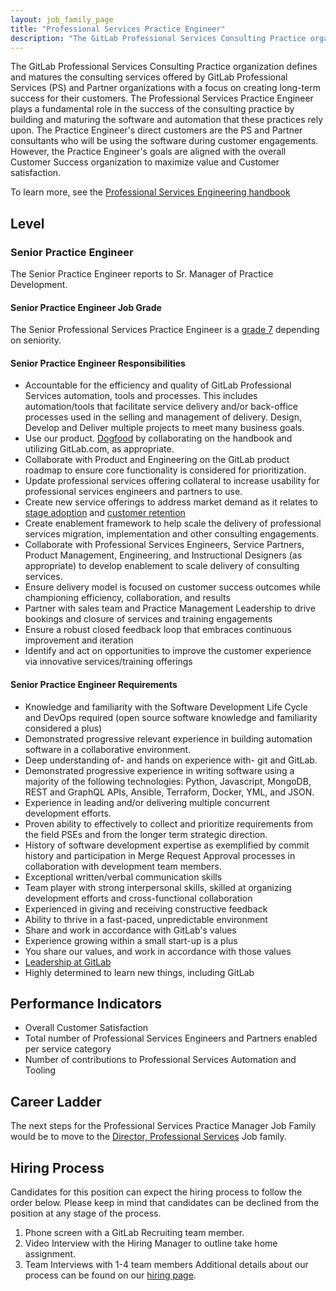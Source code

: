 ```yaml
---
layout: job_family_page
title: "Professional Services Practice Engineer"
description: "The GitLab Professional Services Consulting Practice organization defines and matures the consulting services offered by GitLab Professional Services and Partner organizations."
---
```


The GitLab Professional Services Consulting Practice organization defines and matures the consulting services offered by GitLab Professional Services (PS) and Partner organizations with a focus on creating long-term success for their customers. The Professional Services Practice Engineer plays a fundamental role in the success of the consulting practice by building and maturing the software and automation that these practices rely upon. The Practice Engineer's direct customers are the PS and Partner consultants who will be using the software during customer engagements. However, the Practice Engineer's goals are aligned with the overall Customer Success organization to maximize value and Customer satisfaction.  

To learn more, see the [Professional Services Engineering handbook](https://about.gitlab.com/handbook/customer-success/professional-services-engineering)

## Level

### Senior Practice Engineer

The Senior Practice Engineer reports to Sr. Manager of Practice Development.

#### Senior Practice Engineer Job Grade

The Senior Professional Services Practice Engineer is a [grade 7](https://about.gitlab.com/handbook/total-rewards/compensation/compensation-calculator/#gitlab-job-grades) depending on seniority.

#### Senior Practice Engineer Responsibilities

- Accountable for the efficiency and quality of GitLab Professional Services automation, tools and processes. This includes automation/tools that facilitate service delivery and/or back-office processes used in the selling and management of delivery.  Design, Develop and Deliver multiple projects to meet many business goals.
- Use our product. [Dogfood](https://about.gitlab.com/handbook/values/#dogfooding) by collaborating on the handbook and utilizing GitLab.com, as appropriate.
- Collaborate with Product and Engineering on the GitLab product roadmap to ensure core functionality is considered for prioritization.
- Update professional services offering collateral to increase usability for professional services engineers and partners to use.
- Create new service offerings to address market demand as it relates to [stage adoption](https://about.gitlab.com/handbook/customer-success/csm/stage-adoption/) and [customer retention](https://about.gitlab.com/handbook/customer-success/vision/#retention-gross--net-dollar-weighted)
- Create enablement framework to help scale the delivery of professional services migration, implementation and other consulting engagements.
- Collaborate with Professional Services Engineers, Service Partners, Product Management, Engineering, and Instructional Designers (as appropriate) to develop enablement to scale delivery of consulting services.
- Ensure delivery model is focused on customer success outcomes while championing efficiency, collaboration, and results
- Partner with sales team and Practice Management Leadership to drive bookings and closure of services and training engagements
- Ensure a robust closed feedback loop that embraces continuous improvement and iteration
- Identify and act on opportunities to improve the customer experience via innovative services/training offerings

#### Senior Practice Engineer Requirements

- Knowledge and familiarity with the Software Development Life Cycle and DevOps required (open source software knowledge and familiarity considered a plus)
- Demonstrated progressive relevant experience in building automation software in a collaborative environment.  
- Deep understanding of- and hands on experience with- git and GitLab.
- Demonstrated progressive experience in writing software using a majority of the following technologies: Python, Javascript, MongoDB, REST and GraphQL APIs, Ansible, Terraform, Docker, YML, and JSON.
- Experience in leading and/or delivering multiple concurrent development efforts.
- Proven ability to effectively to collect and prioritize requirements from the field PSEs and from the longer term strategic direction.
- History of software development expertise as exemplified by commit history and participation in Merge Request Approval processes in collaboration with development team members.
- Exceptional written/verbal communication skills
- Team player with strong interpersonal skills, skilled at organizing development efforts and cross-functional collaboration
- Experienced in giving and receiving constructive feedback
- Ability to thrive in a fast-paced, unpredictable environment
- Share and work in accordance with GitLab's values
- Experience growing within a small start-up is a plus
- You share our values, and work in accordance with those values
- [Leadership at GitLab](https://about.gitlab.com/company/team/structure/#director-group)
- Highly determined to learn new things, including GitLab

## Performance Indicators

 - Overall Customer Satisfaction
 - Total number of Professional Services Engineers and Partners enabled per service category
 - Number of contributions to Professional Services Automation and Tooling

## Career Ladder

The next steps for the Professional Services Practice Manager Job Family would be to move to the [Director, Professional Services](/job-families/sales/director-of-professional-services/) Job family.

## Hiring Process

Candidates for this position can expect the hiring process to follow the order below. Please keep in mind that candidates can be declined from the position at any stage of the process.

1. Phone screen with a GitLab Recruiting team member.
2. Video Interview with the Hiring Manager to outline take home assignment.
3. Team Interviews with 1-4 team members
Additional details about our process can be found on our [hiring page](https://about.gitlab.com/handbook/hiring/).
